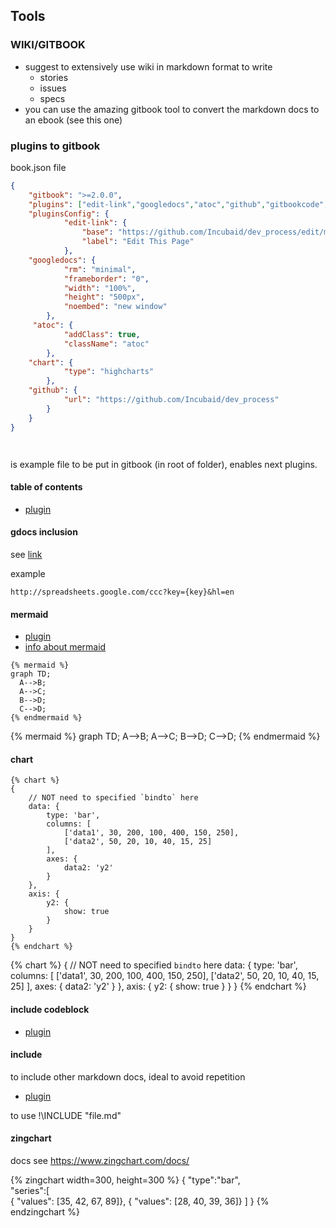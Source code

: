 ## Tools

### WIKI/GITBOOK

- suggest to extensively use wiki in markdown format to write
  - stories
  - issues
  - specs
- you can use the amazing gitbook tool to convert the markdown docs to an ebook (see this one)

### plugins to gitbook

book.json file

```json
{
    "gitbook": ">=2.0.0",
    "plugins": ["edit-link","googledocs","atoc","github","gitbookcode","chart","image-captions","mermaid2","highlight2","codeblock","zingchart"],
    "pluginsConfig": {
            "edit-link": {
                "base": "https://github.com/Incubaid/dev_process/edit/master/",
                "label": "Edit This Page"
            },
    "googledocs": {
            "rm": "minimal",
            "frameborder": "0",
            "width": "100%",
            "height": "500px",
            "noembed": "new window"
        },
     "atoc": {
            "addClass": true,
            "className": "atoc"
        },
    "chart": {
            "type": "highcharts"
        },
    "github": {
            "url": "https://github.com/Incubaid/dev_process"
        }
    }
}




```

is example file to be put in gitbook (in root of folder), enables next plugins.

#### table of contents

- [plugin](https://plugins.gitbook.com/plugin/atoc)

#### gdocs inclusion

see [link](https://plugins.gitbook.com/plugin/googledocs)

example
```
http://spreadsheets.google.com/ccc?key={key}&hl=en
```

#### mermaid

- [plugin](https://plugins.gitbook.com/plugin/mermaid2)
- [info about mermaid](http://knsv.github.io/mermaid/)

```
{% mermaid %}
graph TD;
  A-->B;
  A-->C;
  B-->D;
  C-->D;
{% endmermaid %}
```

{% mermaid %}
graph TD;
  A-->B;
  A-->C;
  B-->D;
  C-->D;
{% endmermaid %}


#### chart

```
{% chart %}
{
    // NOT need to specified `bindto` here
    data: {
        type: 'bar',
        columns: [
            ['data1', 30, 200, 100, 400, 150, 250],
            ['data2', 50, 20, 10, 40, 15, 25]
        ],
        axes: {
            data2: 'y2'
        }
    },
    axis: {
        y2: {
            show: true
        }
    }
}
{% endchart %}
```

{% chart %}
{
    // NOT need to specified `bindto` here
    data: {
        type: 'bar',
        columns: [
            ['data1', 30, 200, 100, 400, 150, 250],
            ['data2', 50, 20, 10, 40, 15, 25]
        ],
        axes: {
            data2: 'y2'
        }
    },
    axis: {
        y2: {
            show: true
        }
    }
}
{% endchart %}

#### include codeblock

- [plugin](https://plugins.gitbook.com/plugin/include-codeblock)

#### include

to include other markdown docs, ideal to avoid repetition

- [plugin](https://plugins.gitbook.com/plugin/include)

to use \!\INCLUDE "file.md"



#### zingchart

docs see
https://www.zingchart.com/docs/

{% zingchart width=300, height=300 %}
{
    "type":"bar",  
    "series":[  
        { "values": [35, 42, 67, 89]},
        { "values": [28, 40, 39, 36]}
    ]
}
{% endzingchart %}

